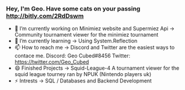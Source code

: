 ### Hey, I'm Geo. Have some cats on your passing http://bitly.com/2RdDswm

- 🔭 I’m currently working on Minimiez website and Supermiez Api -> Community tournament viewer for the minimiez tournament
- 🌱 I’m currently learning -> Using System.Reflection  
- 📫 How to reach me -> Discord and Twitter are the easiest ways to contace me. Discord: Geo Cubed#8456 Twitter: https://twitter.com/Geo_Cubed
- 😄 Finished Projects -> Squid-League-4 A tournament viewer for the squid league tourney ran by NPUK (Nintendo players uk)
- ⚡ Intrests -> SQL / Databases and Backend Development
<!--
**Geo-Cubed/Geo-Cubed** is a ✨ _special_ ✨ repository because its `README.md` (this file) appears on your GitHub profile.




- 👯 I’m looking to collaborate on ...
- 🤔 I’m looking for help with ...
- 💬 Ask me about ...
- 😄 Pronouns: ...
- ⚡ Fun fact: ...
-->
